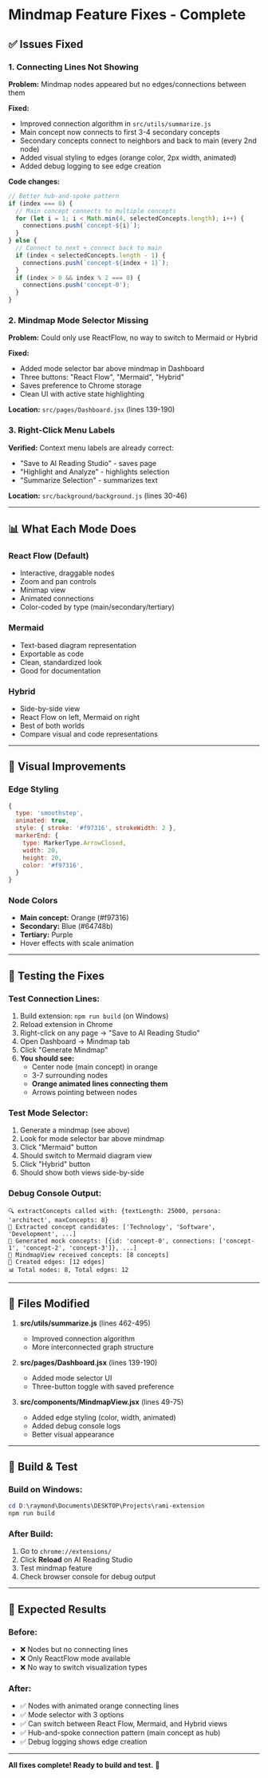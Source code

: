 # Mindmap Feature Fixes - Complete

## ✅ Issues Fixed

### 1. **Connecting Lines Not Showing**
**Problem:** Mindmap nodes appeared but no edges/connections between them

**Fixed:**
- Improved connection algorithm in `src/utils/summarize.js`
- Main concept now connects to first 3-4 secondary concepts
- Secondary concepts connect to neighbors and back to main (every 2nd node)
- Added visual styling to edges (orange color, 2px width, animated)
- Added debug logging to see edge creation

**Code changes:**
```javascript
// Better hub-and-spoke pattern
if (index === 0) {
  // Main concept connects to multiple concepts
  for (let i = 1; i < Math.min(4, selectedConcepts.length); i++) {
    connections.push(`concept-${i}`);
  }
} else {
  // Connect to next + connect back to main
  if (index < selectedConcepts.length - 1) {
    connections.push(`concept-${index + 1}`);
  }
  if (index > 0 && index % 2 === 0) {
    connections.push('concept-0');
  }
}
```

### 2. **Mindmap Mode Selector Missing**
**Problem:** Could only use ReactFlow, no way to switch to Mermaid or Hybrid

**Fixed:**
- Added mode selector bar above mindmap in Dashboard
- Three buttons: "React Flow", "Mermaid", "Hybrid"
- Saves preference to Chrome storage
- Clean UI with active state highlighting

**Location:** `src/pages/Dashboard.jsx` (lines 139-190)

### 3. **Right-Click Menu Labels**
**Verified:** Context menu labels are already correct:
- "Save to AI Reading Studio" - saves page
- "Highlight and Analyze" - highlights selection
- "Summarize Selection" - summarizes text

**Location:** `src/background/background.js` (lines 30-46)

---

## 📊 What Each Mode Does

### React Flow (Default)
- Interactive, draggable nodes
- Zoom and pan controls
- Minimap view
- Animated connections
- Color-coded by type (main/secondary/tertiary)

### Mermaid
- Text-based diagram representation
- Exportable as code
- Clean, standardized look
- Good for documentation

### Hybrid
- Side-by-side view
- React Flow on left, Mermaid on right
- Best of both worlds
- Compare visual and code representations

---

## 🎨 Visual Improvements

### Edge Styling
```javascript
{
  type: 'smoothstep',
  animated: true,
  style: { stroke: '#f97316', strokeWidth: 2 },
  markerEnd: {
    type: MarkerType.ArrowClosed,
    width: 20,
    height: 20,
    color: '#f97316',
  }
}
```

### Node Colors
- **Main concept:** Orange (#f97316)
- **Secondary:** Blue (#64748b)
- **Tertiary:** Purple
- Hover effects with scale animation

---

## 🧪 Testing the Fixes

### Test Connection Lines:
1. Build extension: `npm run build` (on Windows)
2. Reload extension in Chrome
3. Right-click on any page → "Save to AI Reading Studio"
4. Open Dashboard → Mindmap tab
5. Click "Generate Mindmap"
6. **You should see:**
   - Center node (main concept) in orange
   - 3-7 surrounding nodes
   - **Orange animated lines connecting them**
   - Arrows pointing between nodes

### Test Mode Selector:
1. Generate a mindmap (see above)
2. Look for mode selector bar above mindmap
3. Click "Mermaid" button
4. Should switch to Mermaid diagram view
5. Click "Hybrid" button
6. Should show both views side-by-side

### Debug Console Output:
```
🔍 extractConcepts called with: {textLength: 25000, persona: 'architect', maxConcepts: 8}
📝 Extracted concept candidates: ['Technology', 'Software', 'Development', ...]
🎯 Generated mock concepts: [{id: 'concept-0', connections: ['concept-1', 'concept-2', 'concept-3']}, ...]
🎯 MindmapView received concepts: [8 concepts]
🔗 Created edges: [12 edges]
📊 Total nodes: 8, Total edges: 12
```

---

## 📁 Files Modified

1. **src/utils/summarize.js** (lines 462-495)
   - Improved connection algorithm
   - More interconnected graph structure

2. **src/pages/Dashboard.jsx** (lines 139-190)
   - Added mode selector UI
   - Three-button toggle with saved preference

3. **src/components/MindmapView.jsx** (lines 49-75)
   - Added edge styling (color, width, animated)
   - Added debug console logs
   - Better visual appearance

---

## 🚀 Build & Test

### Build on Windows:
```powershell
cd D:\raymond\Documents\DESKTOP\Projects\rami-extension
npm run build
```

### After Build:
1. Go to `chrome://extensions/`
2. Click **Reload** on AI Reading Studio
3. Test mindmap feature
4. Check browser console for debug output

---

## 🎯 Expected Results

### Before:
- ❌ Nodes but no connecting lines
- ❌ Only ReactFlow mode available
- ❌ No way to switch visualization types

### After:
- ✅ Nodes with animated orange connecting lines
- ✅ Mode selector with 3 options
- ✅ Can switch between React Flow, Mermaid, and Hybrid views
- ✅ Hub-and-spoke connection pattern (main concept as hub)
- ✅ Debug logging shows edge creation

---

**All fixes complete! Ready to build and test.** 🎉
